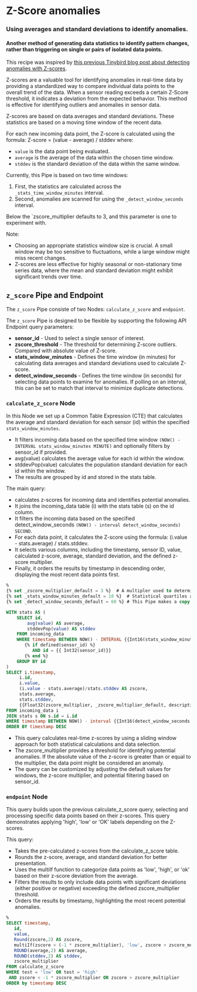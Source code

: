 # Z-Score anomalies
### Using averages and standard deviations to identify anomalies. 

#### Another method of generating data statistics to identify pattern changes, rather than triggering on single or pairs of isolated data points.

This recipe was inspired by [this previous Tinybird blog post about detecting anomalies with Z-scores](https://www.tinybird.co/blog-posts/anomaly-detection). 

Z-scores are a valuable tool for identifying anomalies in real-time data by providing a standardized way to compare individual data points to the overall trend of the data. When a sensor reading exceeds a certain Z-Score threshold, it indicates a deviation from the expected behavior. This method is effective for identifying outliers and anomalies in sensor data.

Z-scores are based on data averages and standard deviations. These statistics are based on a moving time window of the recent data. 

For each new incoming data point, the Z-score is calculated using the formula:
Z-score = (value - average) / stddev
where:

* `value` is the data point being evaluated. 
* `average` is the average of the data within the chosen time window.
* `stddev` is the standard deviation of the data within the same window.

Currently, this Pipe is based on two time windows:
1) First, the statistics are calculated across the `_stats_time_window_minutes` interval.
2) Second, anomalies are scanned for using the `_detect_window_seconds` interval.

Below the `zscore_multiplier defaults to 3, and this parameter is one to experiment with. 

Note:

* Choosing an appropriate statistics window size is crucial. A small window may be too sensitive to fluctuations, while a large window might miss recent changes.
* Z-scores are less effective for highly seasonal or non-stationary time series data, where the mean and standard deviation might exhibit significant trends over time.


## `z_score` Pipe and Endpoint

The `z_score` Pipe consiste of two Nodes: `calculate_z_score` and `endpoint`.

The `z_score` Pipe is designed to be flexible by supporting the following API Endpoint query parameters:
* **sensor_id** - Used to select a single sensor of interest.
* **zscore_threshold** - The threshold for determining Z-score outliers. Compared with absolute value of Z-score.
* **stats_window_minutes** - Defines the time window (in minutes) for calculating data averages and standard deviations used to calculate Z-score.
* **detect_window_seconds** - Defines the time window (in seconds) for selecting data points to examine for anomalies. If polling on an interval, this can be set to match that interval to minimize duplicate detections.

### `calculate_z_score` Node

In this Node we set up a Common Table Expression (CTE) that calculates the average and standard deviation for each sensor (id) within the specified `stats_window_minutes`.
* It filters incoming data based on the specified time window `(NOW() - INTERVAL stats_window_minutes MINUTE)` and optionally filters by sensor_id if provided.
* avg(value) calculates the average value for each id within the window.
* stddevPop(value) calculates the population standard deviation for each id within the window.
* The results are grouped by id and stored in the stats table.

The main query:
*  calculates z-scores for incoming data and identifies potential anomalies.
* It joins the incoming_data table (i) with the stats table (s) on the id column.
* It filters the incoming data based on the specified detect_window_seconds `(NOW() - interval detect_window_seconds) SECOND`.
* For each data point, it calculates the Z-score using the formula: (i.value - stats.average) / stats.stddev.
* It selects various columns, including the timestamp, sensor ID, value, calculated z-score, average, standard deviation, and the defined z-score multiplier.
* Finally, it orders the results by timestamp in descending order, displaying the most recent data points first.


```sql
%
{% set _zscore_multiplier_default = 3 %}  # A multipler used to determine Z-score outliers. 
{% set _stats_window_minutes_default = 10 %}  # Statistical quartiles are based on this most recent window.
{% set _detect_window_seconds_default = 60 %} # This Pipe makes a copy every minute, so selecting events since last copy. 

WITH stats AS (
    SELECT id,
        avg(value) AS average,
        stddevPop(value) AS stddev
    FROM incoming_data
    WHERE timestamp BETWEEN NOW() - INTERVAL {{Int16(stats_window_minutes, _stats_window_minutes_default)}} MINUTE AND NOW()
       {% if defined(sensor_id) %}               
          AND id = {{ Int32(sensor_id)}}
       {% end %}  
    GROUP BY id  
)
SELECT i.timestamp, 
     i.id, 
     i.value, 
     (i.value - stats.average)/stats.stddev AS zscore,
     stats.average,
     stats.stddev,
     {{Float32(zscore_multiplier, _zscore_multiplier_default, description="Z-Score multipler to identify anomalies.")}} AS zscore_multiplier
FROM incoming_data i
JOIN stats s ON s.id = i.id
WHERE timestamp BETWEEN NOW() - interval {{Int16(detect_window_seconds, _detect_window_seconds_default)}} SECOND AND NOW()
ORDER BY timestamp DESC
```

* This query calculates real-time z-scores by using a sliding window approach for both statistical calculations and data selection.
* The zscore_multiplier provides a threshold for identifying potential anomalies. If the absolute value of the z-score is greater than or equal to the multiplier, the data point might be considered an anomaly.
* The query can be customized by adjusting the default values for windows, the z-score multiplier, and potential filtering based on sensor_id.


### `endpoint` Node

This query builds upon the previous calculate_z_score query, selecting and processing specific data points based on their z-scores. This query demonstrates applying 'high', 'low' or 'OK' labels depending on the Z-scores. 

This query:
* Takes the pre-calculated z-scores from the calculate_z_score table.
* Rounds the z-score, average, and standard deviation for better presentation.
* Uses the multiIf function to categorize data points as 'low', 'high', or 'ok' based on their z-score deviation from the average.
* Filters the results to only include data points with significant deviations (either positive or negative) exceeding the defined zscore_multiplier threshold.
* Orders the results by timestamp, highlighting the most recent potential anomalies.

```sql
%
SELECT timestamp,
   id,
   value,
   Round(zscore,2) AS zscore,
   multiIf(zscore < (-1 * zscore_multiplier), 'low', zscore > zscore_multiplier, 'high','ok') AS test,
   ROUND(average,2) AS average,
   ROUND(stddev,2) AS stddev,
   zscore_multiplier
FROM calculate_z_score
WHERE test = 'low' OR test = 'high' 
 AND zscore < -1 * zscore_multiplier OR zscore > zscore_multiplier 
ORDER by timestamp DESC
```
